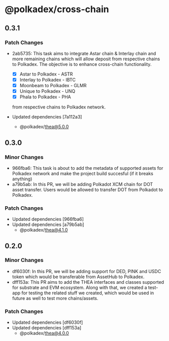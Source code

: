 # @polkadex/cross-chain

## 0.3.1

### Patch Changes

- 2ab5735: This task aims to integrate Astar chain & Interlay chain and more remaining chains which will allow deposit from respective chains to Polkadex. The objective is to enhance cross-chain functionality.

  - [x] Astar to Polkadex - ASTR
  - [x] Interlay to Polkadex - IBTC
  - [x] Moonbeam to Polkadex - GLMR
  - [x] Unique to Polkadex - UNQ
  - [x] Phala to Polkadex - PHA

  from respective chains to Polkadex network.

- Updated dependencies [7a112a3]
  - @polkadex/thea@5.0.0

## 0.3.0

### Minor Changes

- 966fba6: This task is about to add the metadata of supported assets for Polkadex network and make the project build succesful (if it breaks anything)
- a79b5ab: In this PR, we will be adding Polkadot XCM chain for DOT asset transfer. Users would be allowed to transfer DOT from Polkadot to Polkadex.

### Patch Changes

- Updated dependencies [966fba6]
- Updated dependencies [a79b5ab]
  - @polkadex/thea@4.1.0

## 0.2.0

### Minor Changes

- df6030f: In this PR, we will be adding support for DED, PINK and USDC token which would be transferable from AssetHub to Polkadex.
- dff153a: This PR aims to add the THEA interfaces and classes supported for substrate and EVM ecosystem. Along with that, we created a test-app for testing the related stuff we created, which would be used in future as well to test more chains/assets.

### Patch Changes

- Updated dependencies [df6030f]
- Updated dependencies [dff153a]
  - @polkadex/thea@4.0.0
